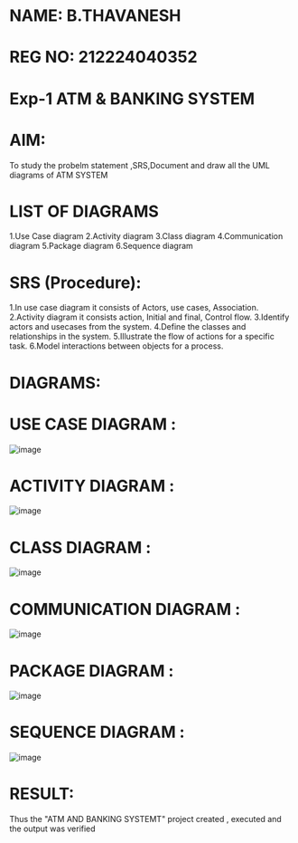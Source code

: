 # NAME: B.THAVANESH
# REG NO: 212224040352
# Exp-1 ATM & BANKING SYSTEM

# AIM:
To study the probelm statement ,SRS,Document and draw all the UML diagrams of ATM SYSTEM

# LIST OF DIAGRAMS
1.Use Case diagram
2.Activity diagram
3.Class diagram
4.Communication diagram
5.Package diagram
6.Sequence diagram

# SRS (Procedure):
1.In use case diagram it consists of Actors, use cases, Association.
2.Activity diagram it consists action, Initial and final, Control flow.
3.Identify actors and usecases from the system.
4.Define the classes and relationships in the system.
5.Illustrate the flow of actions for a specific task.
6.Model interactions between objects for a process.


# DIAGRAMS:

# USE CASE DIAGRAM :

![image](https://github.com/user-attachments/assets/8d58bb8b-c0bb-4f98-90ed-486270a0de10)

# ACTIVITY DIAGRAM :

![image](https://github.com/user-attachments/assets/813de521-f7f5-415e-90e6-716ab5242ded)

# CLASS DIAGRAM :

![image](https://github.com/user-attachments/assets/de13de11-a2eb-45b5-ae22-a77b684fe134)

# COMMUNICATION DIAGRAM :

![image](https://github.com/user-attachments/assets/d265d2b9-10fa-4b42-9215-0602ee4e2b91)

# PACKAGE DIAGRAM :

![image](https://github.com/user-attachments/assets/de1c3a04-68cc-433c-a169-c8bbd0e89e86)

# SEQUENCE DIAGRAM :

![image](https://github.com/user-attachments/assets/9dc159aa-7ac2-40ea-a0b2-225511771eef)




# RESULT:

Thus the "ATM AND BANKING SYSTEMT" project created , executed and the output was verified
